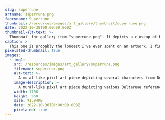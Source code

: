 ```yaml
---
slug: superrune
artname: superrune.png
fancyname: Superrune
thumbnail: /resources/images/art_gallery/thumbnail/superrune.png
date: 2022-10-30T00:00:00.000Z
thumbnail-alt-text: >-
  Thumbnail for gallery item "superrune.png". It depicts a closeup of Kris Dreemurr in pixel art style.
caption: >-
  This one is probably the longest I've ever spent on an artwork. I finished it around a month after I started it. (just in time for Halloween!) The Spamton Sweepstakes were a whole lot of fun. (If you asked me directly I'd probably say I don't care that much about Deltarune or RPGs in general, but the truth is I'm so excited for chapters 3-5.)
pixelated-thumbnail: true
images:
  - img1:
    src: /resources/images/art_gallery/superrune.png
    filename: superrune.png
    alt-text: >-
      A mural-like pixel art piece depicting several characters from Deltarune and references to the Spamton Sweepstakes event.
    image-description: >-
      A mural-like pixel art piece depicting various Deltarune references. In the centre Kris Dreemurr is seen, in a reclining pose. Their face is non-articulated and they are wearing Spamton's signature glasses on their forehead. Below them, Susie can be seen falling downwards, into the direction the viewer is facing. Multiple miscellanous objects can be seen: sheets of paper, an egg, some pipis, Lancer plushies, a guitar, a framed picture of the Annoying Dog, ICE-E, a chair with a blue sheet caught on it, a blue closet, a changing room curtain, a half-illuminated television set, a golden Berdly statue, some holly and baubles, a green room, and a scarlet tree. Streaming across the image in the background is an abstract piano keyboard. A low-detail blog post tiles across the black background of the image.
    width: 1708
    height: 960
    size: 91.94KB
    date: 2022-10-30T00:00:00.000Z
    pixelated: true
---
```

